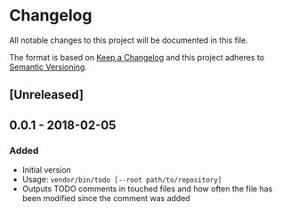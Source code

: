# Changelog
All notable changes to this project will be documented in this file.

The format is based on [Keep a Changelog](http://keepachangelog.com/en/1.0.0/)
and this project adheres to [Semantic Versioning](http://semver.org/spec/v2.0.0.html).

## [Unreleased]

## 0.0.1 - 2018-02-05
### Added
- Initial version
- Usage: `vendor/bin/todo [--root path/to/repository]`
- Outputs TODO comments in touched files and how often the file has been modified since the comment was added